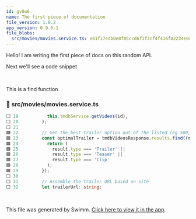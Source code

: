 ```yaml
---
id: gv0u6
name: The first piece of documentation
file_version: 1.0.2
app_version: 0.9.6-1
file_blobs:
  src/movies/movies.service.ts: e81f17edb0e8f05ccd6f1f3cf4f416f02234e0ca
---
```


Hello! I am writing the first piece of docs on this random API.

Next we'll see a code snippet

<br/>

This is a find function
<!-- NOTE-swimm-snippet: the lines below link your snippet to Swimm -->
### 📄 src/movies/movies.service.ts
```typescript
⬜ 19           this.tmdbService.getVideos(id),
⬜ 20         );
⬜ 21     
🟩 22         // Get the best trailer option out of the listed (eg 500, 5004)
🟩 23         const optimalTrailer = tmdbVideosResponse.results.find((result) => {
🟩 24           return (
🟩 25             result.type === 'Trailer' ||
🟩 26             result.type === 'Teaser' ||
🟩 27             result.type === 'Clip'
🟩 28           );
🟩 29         });
⬜ 30     
⬜ 31         // Assemble the trailer URL based on site
⬜ 32         let trailerUrl: string;
```

<br/>

This file was generated by Swimm. [Click here to view it in the app](https://app.swimm.io/repos/Z2l0aHViJTNBJTNBbW92aWVzLWFwaS1uZXN0anMlM0ElM0FCb2dEQUFBTU4=/docs/gv0u6).